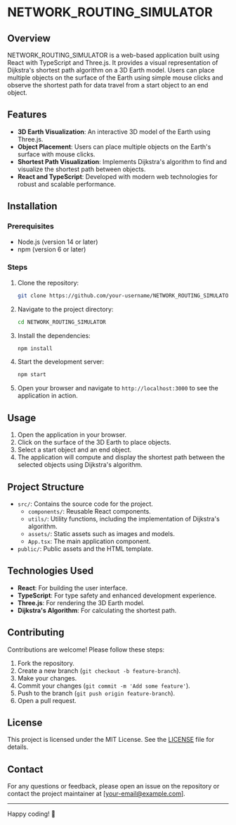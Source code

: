# NETWORK_ROUTING_SIMULATOR

## Overview
NETWORK_ROUTING_SIMULATOR is a web-based application built using React with TypeScript and Three.js. It provides a visual representation of Dijkstra's shortest path algorithm on a 3D Earth model. Users can place multiple objects on the surface of the Earth using simple mouse clicks and observe the shortest path for data travel from a start object to an end object.

## Features
- **3D Earth Visualization**: An interactive 3D model of the Earth using Three.js.
- **Object Placement**: Users can place multiple objects on the Earth's surface with mouse clicks.
- **Shortest Path Visualization**: Implements Dijkstra's algorithm to find and visualize the shortest path between objects.
- **React and TypeScript**: Developed with modern web technologies for robust and scalable performance.

## Installation

### Prerequisites
- Node.js (version 14 or later)
- npm (version 6 or later)

### Steps
1. Clone the repository:
    ```sh
    git clone https://github.com/your-username/NETWORK_ROUTING_SIMULATOR.git
    ```
2. Navigate to the project directory:
    ```sh
    cd NETWORK_ROUTING_SIMULATOR
    ```
3. Install the dependencies:
    ```sh
    npm install
    ```
4. Start the development server:
    ```sh
    npm start
    ```
5. Open your browser and navigate to `http://localhost:3000` to see the application in action.

## Usage
1. Open the application in your browser.
2. Click on the surface of the 3D Earth to place objects.
3. Select a start object and an end object.
4. The application will compute and display the shortest path between the selected objects using Dijkstra's algorithm.

## Project Structure
- `src/`: Contains the source code for the project.
  - `components/`: Reusable React components.
  - `utils/`: Utility functions, including the implementation of Dijkstra's algorithm.
  - `assets/`: Static assets such as images and models.
  - `App.tsx`: The main application component.
- `public/`: Public assets and the HTML template.

## Technologies Used
- **React**: For building the user interface.
- **TypeScript**: For type safety and enhanced development experience.
- **Three.js**: For rendering the 3D Earth model.
- **Dijkstra's Algorithm**: For calculating the shortest path.

## Contributing
Contributions are welcome! Please follow these steps:
1. Fork the repository.
2. Create a new branch (`git checkout -b feature-branch`).
3. Make your changes.
4. Commit your changes (`git commit -m 'Add some feature'`).
5. Push to the branch (`git push origin feature-branch`).
6. Open a pull request.

## License
This project is licensed under the MIT License. See the [LICENSE](LICENSE) file for details.

## Contact
For any questions or feedback, please open an issue on the repository or contact the project maintainer at [your-email@example.com].

---

Happy coding! 🚀
